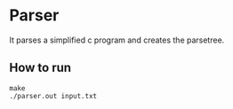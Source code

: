 # Parser 
It parses a simplified c program and creates the parsetree.

## How to run
```
make
./parser.out input.txt
```

